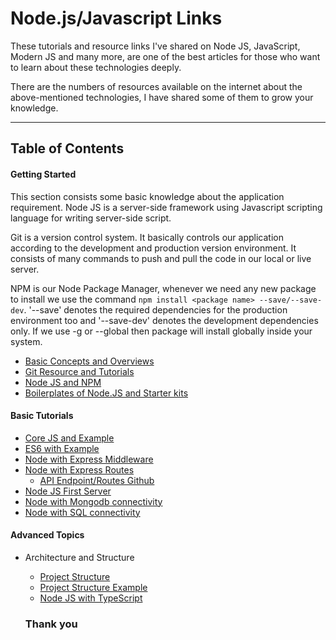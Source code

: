 # Node.js/Javascript Links

These tutorials and resource links I've shared on Node JS, JavaScript, Modern JS and many more, are one of the best articles for those who want to learn about these technologies deeply.

There are the numbers of resources available on the internet about the above-mentioned technologies, I have shared some of them to grow your knowledge.
- - -
## Table of Contents

#### Getting Started
This section consists some basic knowledge about the application requirement. Node JS is a server-side framework using Javascript scripting language for writing server-side script.

Git is a version control system. It basically controls our application according to the development and production version environment.
It consists of many commands to push and pull the code in our local or live server.

NPM is our Node Package Manager, whenever we need any new package to install we use the command `npm install <package name> --save/--save-dev`. '--save' denotes the required dependencies for the production environment too and '--save-dev' denotes the development dependencies only. If we use -g or --global then package will install globally inside your system.

- [Basic Concepts and Overviews](./basic-concepts-and-overviews.md)
- [Git Resource and Tutorials](./git-resource-and-tutorial.md)
- [Node JS and NPM](./nodejs-npm.md)
- [Boilerplates of Node.JS and Starter kits](https://github.com/radhey113/node-with-express-and-swagger)


#### Basic Tutorials
- [Core JS and Example](https://medium.com/@radheyg11/javascript-tricky-bits-2b993d5948ef)
- [ES6 with Example](https://codeburst.io/es6-tutorial-for-beginners-5f3c4e7960be)
- [Node with Express Middleware](https://medium.com/@radheyg11/playing-with-node-js-middleware-express-part-1-3a509f1a4a6f)
- [Node with Express Routes](https://medium.com/@radheyg11/node-js-api-route-89f4497e7131)
  - [API Endpoint/Routes Github](https://github.com/radhey113/express-api-routes)
- [Node JS First Server](https://github.com/radhey113/express-api-routes)
- [Node with Mongodb connectivity](./node-connection-with-mongodb.md)
- [Node with SQL connectivity](./node-connection-with-sql.md)




<!--
#### Intermediate Concepts
- [Immutable Data](./node-routes.md)
- [Node JS Debugging](./node-middleware.md)
- [Node JS Deployment on AWS](./node-connection-with-mongodb.md)
- [Node JS Deployment on Heroku](./node-connection-with-sql.md)
 -->

#### Advanced Topics
- Architecture and Structure
  - [Project Structure](https://medium.com/@radheyg11/node-js-project-structure-5d04634d09e7)
  - [Project Structure Example](https://github.com/radhey113/node-with-express-and-swagger-docker)
  - [Node JS with TypeScript](https://github.com/radhey113/Node-with-typescript)
  <!-- - [Node Performance](./node-connection-with-mongodb.md)
  - [Deployment](./node-project-deployment.md)

- NPM Library Uses
  - [Decision Making for NPM library](./decide-for-npm-module-installation.md)
  - [When required](./when-required.md)
  - [Data Management](./node-data-management.md)

- Environment Setup (ENV Variable / Sys Variable)
  - [Set env For Project](./decide-for-npm-module-installation.md)
  - [Use Env Variable In project](./when-of-env-variable.md)


- Others
  - [Run Nodejs project with docker ](./node-with-docker.md)
  - [Frameworks](./frameworks.md)
- - -

# Best Suggested Articles

May be not all the articles going to be best but most of them will definitely help you.
- - -

# Best Concepts and Learning Approachs for beginner

##### Importants terms and concepts of Javascripts
- [Core Javascript](./core-javascript-important-conepts.md)
Code Javascript.
- [The Evaluation of ES6](./core-javascript-important-concepts.md)
Evaluation of ES6
- [New in ES6](./new-terms.md)
New Updations in ES6

##### Suggested Learning Plans
- [Learning Plane for Javascrip Concepts](./core-javascript-important-conepts.md)
Javascript Concepts.
- [Make a deap dive into Javascript](./deap-dive-into-js.md)
Deap dive in js.
- [Learning Approach for Node JS](./learning-approach-for-node.md)
Learning Approach for Node.js
- [Timeline](./timeline.md)
Timeline for learning
- [Node Roadmap](./node-roadmap.md)
Node js road map
- [Tips and suggestion](./tips-and-suggestion.md)
Tips and suggestion to learn
- - - -->
<!-- # Learning Core Javascript (ES5)

### General Resource
- [Hyperlink](./link.md)
Timeline for learning
- [Hyperlink](./link.md)
Node js road map
- [Hyperlink](./link.md)
Tips and suggestion to learn

### Books
- [Hyperlink](./link.md)
Timeline for learning
- [Hyperlink](./link.md)
Node js road map
- [Hyperlink](./link.md)
Tips and suggestion to learn -->

### Thank you
